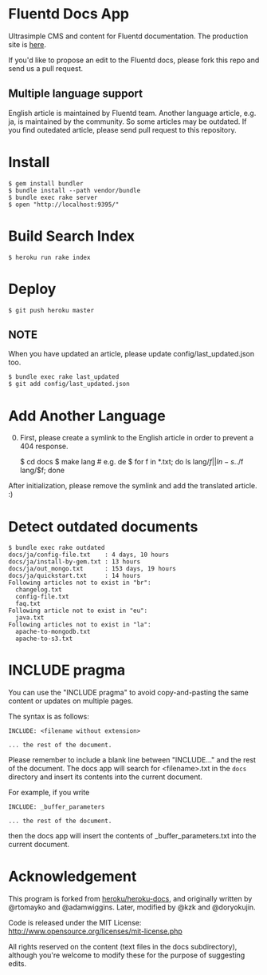 # Fluentd Docs App

Ultrasimple CMS and content for Fluentd documentation. The production site is [here](http://docs.fluentd.org/).

If you'd like to propose an edit to the Fluentd docs, please fork this repo and send us a pull request.

## Multiple language support

English article is maintained by Fluentd team.
Another language article, e.g. ja, is maintained by the community.
So some articles may be outdated.
If you find outedated article, please send pull request to this repository.

# Install

    $ gem install bundler
    $ bundle install --path vendor/bundle
    $ bundle exec rake server
    $ open "http://localhost:9395/"

# Build Search Index

    $ heroku run rake index

# Deploy

    $ git push heroku master

## NOTE

When you have updated an article, please update config/last_updated.json too.

    $ bundle exec rake last_updated
    $ git add config/last_updated.json

# Add Another Language

0. First, please create a symlink to the English article in order to prevent a 404 response.

    $ cd docs
    $ make lang # e.g. de
    $ for f in *.txt; do ls lang/$f || ln -s ../$f lang/$f; done

After initialization, please remove the symlink and add the translated article. :)

# Detect outdated documents

    $ bundle exec rake outdated
    docs/ja/config-file.txt    : 4 days, 10 hours
    docs/ja/install-by-gem.txt : 13 hours
    docs/ja/out_mongo.txt      : 153 days, 19 hours
    docs/ja/quickstart.txt     : 14 hours
    Following articles not to exist in "br":
      changelog.txt
      config-file.txt
      faq.txt
    Following article not to exist in "eu":
      java.txt
    Following articles not to exist in "la":
      apache-to-mongodb.txt
      apache-to-s3.txt

# INCLUDE pragma

You can use the "INCLUDE pragma" to avoid copy-and-pasting the same content or updates on multiple pages.

The syntax is as follows:

    INCLUDE: <filename without extension>
    
    ... the rest of the document.

Please remember to include a blank line between "INCLUDE..." and the rest of the document. 
The docs app will search for \<filename\>.txt in the `docs` directory and insert its contents into the current document.

For example, if you write

    INCLUDE: _buffer_parameters

    ... the rest of the document.

then the docs app will insert the contents of \_buffer\_parameters.txt into the current document.

# Acknowledgement

This program is forked from [heroku/heroku-docs](http://github.com/heroku/heroku-docs), and originally written by @rtomayko and @adamwiggins. Later, modified by @kzk and @doryokujin.

Code is released under the MIT License: http://www.opensource.org/licenses/mit-license.php

All rights reserved on the content (text files in the docs subdirectory), although you're welcome to modify these for the purpose of suggesting edits.
